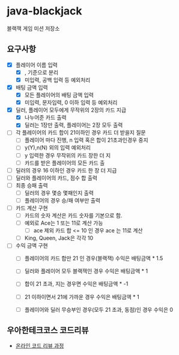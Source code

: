 # java-blackjack
블랙잭 게임 미션 저장소

## 요구사항
 + [x] 플레이어 이름 입력
    + [x] , 기준으로 분리
    + [x] 미입력, 공백 입력 등 예외처리
 + [x] 배팅 금액 입력
    + [x] 모든 플레이어의 배팅 금액 입력
    + [x] 미입력, 문자입력, 0 이하 입력 등 예외처리
 + [x] 딜러, 플레이어 모두에게 무작위의 2장의 카드 지급
    + [x] 나누어준 카드 출력
    + [x] 딜러는 1장만 출력, 플레이어는 2장 모두 출력
 + [ ] 각 플레이어의 카드 합이 21이하인 경우 카드 더 받을지 질문
    + [ ] 플레이어 마다 진행, n 입력 혹은 합이 21초과인경우 중지
    + [ ] y(Y),n(N) 외의 입력 예외처리
    + [ ] y 입력한 경우 무작위의 카드 장한 더 지
    + [ ] 카드를 받은 플레이어의 모든 카드 출
 + [ ] 딜러의 경우 16 이하인 경우 카드 한 장 더 지급
 + [ ] 딜러와 플레이어의 카드, 점수 합 출력
 + [ ] 최종 승패 출력
    + [ ] 딜러의 경우 몇승 몇패인지 출력
    + [ ] 플레이어의 경우 승/패 여부만 출력
 + [ ] 카드 계산 구현
    + [ ] 카드의 숫자 계산은 카드 숫자를 기본으로 함.
    + [ ] 예외로 Ace는 1 또는 11로 계산 가능
        + [ ] ace 제외 카드 합 <= 10 인 경우 ace 는 11로 계산
    + [ ] King, Queen, Jack은 각각 10
 + [ ] 수익 금액 구현 
    + [ ] 플레이어의 카드 합만 21 인 경우(블랙잭) 수익은 배팅금액 * 1.5
    + [ ] 딜러와 플레이어 모두 블랙잭인 경우 수익은 배팅금액 * 1
    + [ ] 합이 21 초과, 지는 경우면 수익은 배팅금액 * -1
    + [ ] 21 이하이면서 21에 가까운 경우 수익은 배팅금액 * 1
    + [ ] 플레이어와 딜러 무승부인 경우(모두 21 초과, 동점)인 경우 수익은 0


## 우아한테크코스 코드리뷰
* [온라인 코드 리뷰 과정](https://github.com/woowacourse/woowacourse-docs/blob/master/maincourse/README.md)